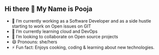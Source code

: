 ## Hi there 👋 My Name is Pooja

- 🔭 I’m currently working as a Software Developer and as a side hustle starting to work on Open issues on GIT
- 🌱 I’m currently learning cloud and DevOps
- 👯 I’m looking to collaborate on Open source projects
- 😄 Pronouns: she/hers 
- ⚡ Fun fact: Enjoys cooking, coding & learning about new technologies. 

<!--
**pkb94/pkb94** is a ✨ _special_ ✨ repository because its `README.md` (this file) appears on your GitHub profile.

Here are some ideas to get you started:

- 🔭 I’m currently working on ...
- 🌱 I’m currently learning ...
- 👯 I’m looking to collaborate on ...
- 🤔 I’m looking for help with ...
- 💬 Ask me about ...
- 📫 How to reach me: ...
- 😄 Pronouns: ...
- ⚡ Fun fact: ...
-->
